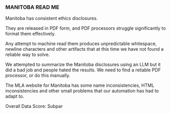 ### MANITOBA READ ME

Manitoba has consistent ethics disclosures.

They are released in PDF form, and PDF processors struggle significantly to format them effectively.

Any attempt to machine read them produces unpredictable whitespace, newline characters and other artifacts
that at this time we have not found a reliable way to solve.

We attempted to summarize the Manitoba disclosures using an LLM but it did a bad job and people hated
the results. We need to find a reliable PDF processor, or do this manually. 

The MLA website for Manitoba has some name inconsistencies, HTML inconsistencies and other small problems that
our automation has had to adapt to.

Overall Data Score: Subpar
